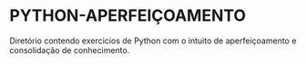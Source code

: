 # PYTHON-APERFEIÇOAMENTO
Diretório contendo exercicios de Python com o intuito de aperfeiçoamento e consolidação de conhecimento.
